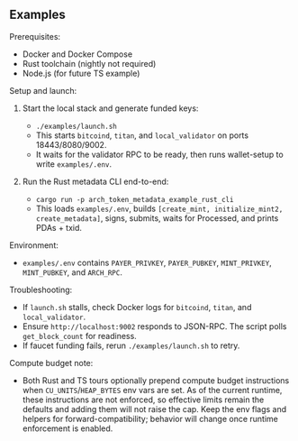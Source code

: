 ## Examples

Prerequisites:

- Docker and Docker Compose
- Rust toolchain (nightly not required)
- Node.js (for future TS example)

Setup and launch:

1. Start the local stack and generate funded keys:
   - `./examples/launch.sh`
   - This starts `bitcoind`, `titan`, and `local_validator` on ports 18443/8080/9002.
   - It waits for the validator RPC to be ready, then runs wallet-setup to write `examples/.env`.

2. Run the Rust metadata CLI end-to-end:
   - `cargo run -p arch_token_metadata_example_rust_cli`
   - This loads `examples/.env`, builds `[create_mint, initialize_mint2, create_metadata]`, signs, submits, waits for Processed, and prints PDAs + txid.

Environment:

- `examples/.env` contains `PAYER_PRIVKEY`, `PAYER_PUBKEY`, `MINT_PRIVKEY`, `MINT_PUBKEY`, and `ARCH_RPC`.

Troubleshooting:

- If `launch.sh` stalls, check Docker logs for `bitcoind`, `titan`, and `local_validator`.
- Ensure `http://localhost:9002` responds to JSON-RPC. The script polls `get_block_count` for readiness.
- If faucet funding fails, rerun `./examples/launch.sh` to retry.

Compute budget note:

- Both Rust and TS tours optionally prepend compute budget instructions when `CU_UNITS`/`HEAP_BYTES` env vars are set. As of the current runtime, these instructions are not enforced, so effective limits remain the defaults and adding them will not raise the cap. Keep the env flags and helpers for forward-compatibility; behavior will change once runtime enforcement is enabled.
